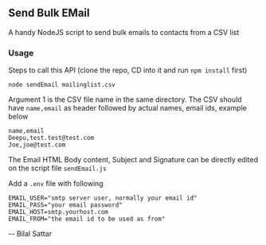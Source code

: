## Send Bulk EMail

A handy NodeJS script to send bulk emails to contacts from a CSV list

### Usage

Steps to call this API (clone the repo, CD into it and run `npm install` first)

```
node sendEmail mailinglist.csv
```

Argument 1 is the CSV file name in the same directory. The CSV should have `name,email` as header followed by actual names, email ids, example below

```
name,email
Deepu,test.test@test.com
Joe,joe@test.com
```

The Email HTML Body content, Subject and Signature can be directly edited on the script file `sendEmail.js`

Add a `.env` file with following

```
EMAIL_USER="smtp server user, normally your email id"
EMAIL_PASS="your email password"
EMAIL_HOST=smtp.yourhost.com
EMAIL_FROM="the email id to be used as from"
```

-- Bilal Sattar
